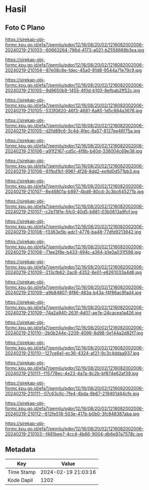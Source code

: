 # Hasil

## Foto C Plano

https://sirekap-obj-formc.kpu.go.id/efa7/pemilu/pdpr/12/16/08/20/02/1216082002006-20240219-210103--60663264-796d-4173-a021-b2558668b3ea.jpg

https://sirekap-obj-formc.kpu.go.id/efa7/pemilu/pdpr/12/16/08/20/02/1216082002006-20240219-210104--87e08c8e-fdec-45a0-81d8-9544a71e79c9.jpg

https://sirekap-obj-formc.kpu.go.id/efa7/pemilu/pdpr/12/16/08/20/02/1216082002006-20240219-210105--9d9650b9-1455-4f0d-b100-8efbab2ff52c.jpg

https://sirekap-obj-formc.kpu.go.id/efa7/pemilu/pdpr/12/16/08/20/02/1216082002006-20240219-210105--533f0820-46f3-4681-8a85-1d5c884a3678.jpg

https://sirekap-obj-formc.kpu.go.id/efa7/pemilu/pdpr/12/16/08/20/02/1216082002006-20240219-210105--d2fd89c6-3c4d-4fec-8a57-8127ee46f75a.jpg

https://sirekap-obj-formc.kpu.go.id/efa7/pemilu/pdpr/12/16/08/20/02/1216082002006-20240219-210106--a91f2167-cd5c-4f8b-b40d-338004c69e38.jpg

https://sirekap-obj-formc.kpu.go.id/efa7/pemilu/pdpr/12/16/08/20/02/1216082002006-20240219-210106--61fbd1b1-9961-4f28-8dd2-ee9d0d571bb3.jpg

https://sirekap-obj-formc.kpu.go.id/efa7/pemilu/pdpr/12/16/08/20/02/1216082002006-20240219-210107--8e46801a-b897-4bd8-80cd-3c3bc645271b.jpg

https://sirekap-obj-formc.kpu.go.id/efa7/pemilu/pdpr/12/16/08/20/02/1216082002006-20240219-210107--c2b1191e-5fc0-40d5-b681-03b0613a9fcf.jpg

https://sirekap-obj-formc.kpu.go.id/efa7/pemilu/pdpr/12/16/08/20/02/1216082002006-20240219-210108--f3363e5b-adc1-4776-ba48-77dfd9213942.jpg

https://sirekap-obj-formc.kpu.go.id/efa7/pemilu/pdpr/12/16/08/20/02/1216082002006-20240219-210108--71ee2f8e-b433-494c-a364-b1e0a031f598.jpg

https://sirekap-obj-formc.kpu.go.id/efa7/pemilu/pdpr/12/16/08/20/02/1216082002006-20240219-210109--213cfb62-2ac8-4352-8e01-e8261033a4d6.jpg

https://sirekap-obj-formc.kpu.go.id/efa7/pemilu/pdpr/12/16/08/20/02/1216082002006-20240219-210109--a9b84807-8f86-483a-b43a-f4f86ac9fad4.jpg

https://sirekap-obj-formc.kpu.go.id/efa7/pemilu/pdpr/12/16/08/20/02/1216082002006-20240219-210109--74a2a940-263f-4d07-ae7e-24cacea1a426.jpg

https://sirekap-obj-formc.kpu.go.id/efa7/pemilu/pdpr/12/16/08/20/02/1216082002006-20240219-210110--2b0b244e-2209-4096-8d98-0e144a2d82f7.jpg

https://sirekap-obj-formc.kpu.go.id/efa7/pemilu/pdpr/12/16/08/20/02/1216082002006-20240219-210110--127ce6e1-ec36-4324-af21-9c3c4ddaa937.jpg

https://sirekap-obj-formc.kpu.go.id/efa7/pemilu/pdpr/12/16/08/20/02/1216082002006-20240219-210111--f15778ec-4e23-4a7a-8c2b-bf874e62af39.jpg

https://sirekap-obj-formc.kpu.go.id/efa7/pemilu/pdpr/12/16/08/20/02/1216082002006-20240219-210111--07c63c6c-7fe4-4bda-9b67-219401d44cfe.jpg

https://sirekap-obj-formc.kpu.go.id/efa7/pemilu/pdpr/12/16/08/20/02/1216082002006-20240219-210112--612fe518-503e-417b-b0b0-3fc848387aba.jpg

https://sirekap-obj-formc.kpu.go.id/efa7/pemilu/pdpr/12/16/08/20/02/1216082002006-20240219-210103--f481bee7-4cc4-4b66-9004-db6e97a7578c.jpg


## Metadata

| Key        | Value               |
| ---------- | ------------------- |
| Time Stamp | 2024-02-19 21:03:16 |
| Kode Dapil | 1202                |



